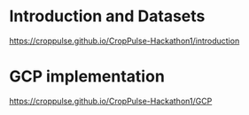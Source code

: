 

# Introduction and Datasets

https://croppulse.github.io/CropPulse-Hackathon1/introduction

# GCP implementation


https://croppulse.github.io/CropPulse-Hackathon1/GCP

